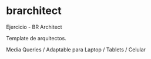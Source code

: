 # brarchitect
Ejercicio - BR Architect

Template de arquitectos. 

Media Queries / Adaptable para Laptop / Tablets / Celular
